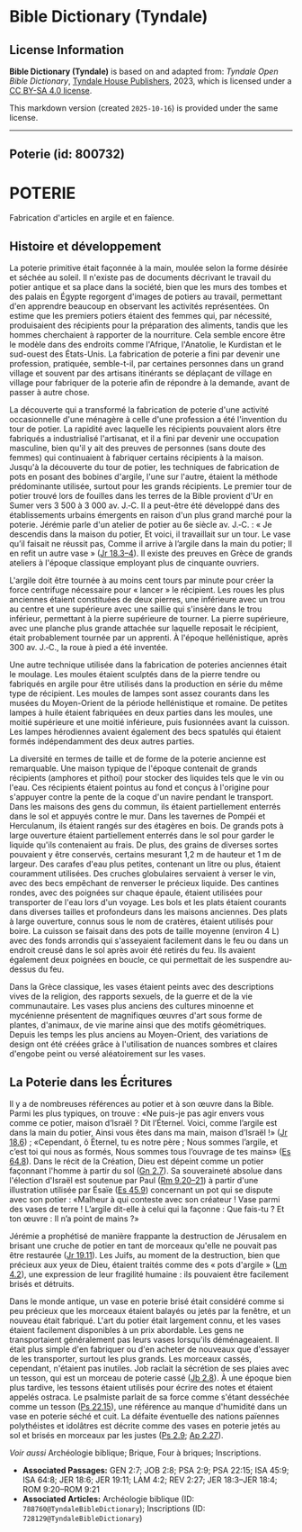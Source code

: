 # Bible Dictionary (Tyndale)

## License Information

**Bible Dictionary (Tyndale)** is based on and adapted from: _Tyndale Open Bible Dictionary_, [Tyndale House Publishers](https://tyndaleopenresources.com/), 2023, which is licensed under a [CC BY-SA 4.0 license](https://creativecommons.org/licenses/by-sa/4.0/legalcode.en).

This markdown version (created `2025-10-16`) is provided under the same license.



--------------------------------

## Poterie (id: 800732)

POTERIE
=======

Fabrication d'articles en argile et en faïence.

Histoire et développement
-------------------------

La poterie primitive était façonnée à la main, moulée selon la forme désirée et séchée au soleil. Il n'existe pas de documents décrivant le travail du potier antique et sa place dans la société, bien que les murs des tombes et des palais en Égypte regorgent d'images de potiers au travail, permettant d'en apprendre beaucoup en observant les activités représentées. On estime que les premiers potiers étaient des femmes qui, par nécessité, produisaient des récipients pour la préparation des aliments, tandis que les hommes cherchaient à rapporter de la nourriture. Cela semble encore être le modèle dans des endroits comme l'Afrique, l'Anatolie, le Kurdistan et le sud\-ouest des États\-Unis. La fabrication de poterie a fini par devenir une profession, pratiquée, semble\-t\-il, par certaines personnes dans un grand village et souvent par des artisans itinérants se déplaçant de village en village pour fabriquer de la poterie afin de répondre à la demande, avant de passer à autre chose.

La découverte qui a transformé la fabrication de poterie d'une activité occasionnelle d'une ménagère à celle d'une profession a été l'invention du tour de potier. La rapidité avec laquelle les récipients pouvaient alors être fabriqués a industrialisé l'artisanat, et il a fini par devenir une occupation masculine, bien qu'il y ait des preuves de personnes (sans doute des femmes) qui continuaient à fabriquer certains récipients à la maison. Jusqu'à la découverte du tour de potier, les techniques de fabrication de pots en posant des bobines d'argile, l'une sur l'autre, étaient la méthode prédominante utilisée, surtout pour les grands récipients. Le premier tour de potier trouvé lors de fouilles dans les terres de la Bible provient d'Ur en Sumer vers 3 500 à 3 000 av. J.‑C. Il a peut\-être été développé dans des établissements urbains émergents en raison d'un plus grand marché pour la poterie. Jérémie parle d'un atelier de potier au 6e siècle av. J.‑C. : « Je descendis dans la maison du potier, Et voici, il travaillait sur un tour. Le vase qu’il faisait ne réussit pas, Comme il arrive à l’argile dans la main du potier; Il en refit un autre vase » ([Jr 18\.3–4](https://ref.ly/Jer18:3-Jer18:4)). Il existe des preuves en Grèce de grands ateliers à l'époque classique employant plus de cinquante ouvriers.

L'argile doit être tournée à au moins cent tours par minute pour créer la force centrifuge nécessaire pour « lancer » le récipient. Les roues les plus anciennes étaient constituées de deux pierres, une inférieure avec un trou au centre et une supérieure avec une saillie qui s'insère dans le trou inférieur, permettant à la pierre supérieure de tourner. La pierre supérieure, avec une planche plus grande attachée sur laquelle reposait le récipient, était probablement tournée par un apprenti. À l'époque hellénistique, après 300 av. J.‑C., la roue à pied a été inventée.

Une autre technique utilisée dans la fabrication de poteries anciennes était le moulage. Les moules étaient sculptés dans de la pierre tendre ou fabriqués en argile pour être utilisés dans la production en série du même type de récipient. Les moules de lampes sont assez courants dans les musées du Moyen\-Orient de la période hellénistique et romaine. De petites lampes à huile étaient fabriquées en deux parties dans les moules, une moitié supérieure et une moitié inférieure, puis fusionnées avant la cuisson. Les lampes hérodiennes avaient également des becs spatulés qui étaient formés indépendamment des deux autres parties.

La diversité en termes de taille et de forme de la poterie ancienne est remarquable. Une maison typique de l'époque contenait de grands récipients (amphores et pithoi) pour stocker des liquides tels que le vin ou l'eau. Ces récipients étaient pointus au fond et conçus à l'origine pour s'appuyer contre la pente de la coque d'un navire pendant le transport. Dans les maisons des gens du commun, ils étaient partiellement enterrés dans le sol et appuyés contre le mur. Dans les tavernes de Pompéi et Herculanum, ils étaient rangés sur des étagères en bois. De grands pots à large ouverture étaient partiellement enterrés dans le sol pour garder le liquide qu'ils contenaient au frais. De plus, des grains de diverses sortes pouvaient y être conservés, certains mesurant 1,2 m de hauteur et 1 m de largeur. Des carafes d'eau plus petites, contenant un litre ou plus, étaient couramment utilisées. Des cruches globulaires servaient à verser le vin, avec des becs empêchant de renverser le précieux liquide. Des cantines rondes, avec des poignées sur chaque épaule, étaient utilisées pour transporter de l'eau lors d'un voyage. Les bols et les plats étaient courants dans diverses tailles et profondeurs dans les maisons anciennes. Des plats à large ouverture, connus sous le nom de cratères, étaient utilisés pour boire. La cuisson se faisait dans des pots de taille moyenne (environ 4 L) avec des fonds arrondis qui s'asseyaient facilement dans le feu ou dans un endroit creusé dans le sol après avoir été retirés du feu. Ils avaient également deux poignées en boucle, ce qui permettait de les suspendre au\-dessus du feu.

Dans la Grèce classique, les vases étaient peints avec des descriptions vives de la religion, des rapports sexuels, de la guerre et de la vie communautaire. Les vases plus anciens des cultures minoenne et mycénienne présentent de magnifiques œuvres d'art sous forme de plantes, d'animaux, de vie marine ainsi que des motifs géométriques. Depuis les temps les plus anciens au Moyen\-Orient, des variations de design ont été créées grâce à l'utilisation de nuances sombres et claires d'engobe peint ou versé aléatoirement sur les vases.

La Poterie dans les Écritures
-----------------------------

Il y a de nombreuses références au potier et à son œuvre dans la Bible. Parmi les plus typiques, on trouve : «Ne puis\-je pas agir envers vous comme ce potier, maison d’Israël ? Dit l’Éternel. Voici, comme l’argile est dans la main du potier, Ainsi vous êtes dans ma main, maison d’Israël !» ([Jr 18\.6](https://ref.ly/Jer18:6)) ; «Cependant, ô Éternel, tu es notre père ; Nous sommes l’argile, et c’est toi qui nous as formés, Nous sommes tous l’ouvrage de tes mains» ([Es 64\.8](https://ref.ly/Isa64:8)). Dans le récit de la Création, Dieu est dépeint comme un potier façonnant l'homme à partir du sol ([Gn 2\.7](https://ref.ly/Gen2:7)). Sa souveraineté absolue dans l'élection d'Israël est soutenue par Paul ([Rm 9\.20–21](https://ref.ly/Rom9:20-Rom9:21)) à partir d'une illustration utilisée par Ésaïe ([Es 45\.9](https://ref.ly/Isa45:9)) concernant un pot qui se dispute avec son potier : «Malheur à qui conteste avec son créateur ! Vase parmi des vases de terre ! L’argile dit\-elle à celui qui la façonne : Que fais\-tu ? Et ton œuvre : Il n’a point de mains ?»

Jérémie a prophétisé de manière frappante la destruction de Jérusalem en brisant une cruche de potier en tant de morceaux qu'elle ne pouvait pas être restaurée ([Jr 19\.11](https://ref.ly/Jer19:11)). Les Juifs, au moment de la destruction, bien que précieux aux yeux de Dieu, étaient traités comme des « pots d'argile » ([Lm 4\.2](https://ref.ly/Lam4:2)), une expression de leur fragilité humaine : ils pouvaient être facilement brisés et détruits.

Dans le monde antique, un vase en poterie brisé était considéré comme si peu précieux que les morceaux étaient balayés ou jetés par la fenêtre, et un nouveau était fabriqué. L'art du potier était largement connu, et les vases étaient facilement disponibles à un prix abordable. Les gens ne transportaient généralement pas leurs vases lorsqu'ils déménageaient. Il était plus simple d'en fabriquer ou d'en acheter de nouveaux que d'essayer de les transporter, surtout les plus grands. Les morceaux cassés, cependant, n'étaient pas inutiles. Job raclait la sécrétion de ses plaies avec un tesson, qui est un morceau de poterie cassé ([Jb 2\.8](https://ref.ly/Job2:8)). À une époque bien plus tardive, les tessons étaient utilisés pour écrire des notes et étaient appelés ostraca. Le psalmiste parlait de sa force comme s'étant desséchée comme un tesson ([Ps 22\.15](https://ref.ly/Ps22:15)), une référence au manque d'humidité dans un vase en poterie séché et cuit. La défaite éventuelle des nations païennes polythéistes et idolâtres est décrite comme des vases en poterie jetés au sol et brisés en morceaux par les justes ([Ps 2\.9](https://ref.ly/Ps2:9); [Ap 2\.27](https://ref.ly/Rev2:27)).

*Voir aussi* Archéologie biblique; Brique, Four à briques; Inscriptions.

* **Associated Passages:** GEN 2:7; JOB 2:8; PSA 2:9; PSA 22:15; ISA 45:9; ISA 64:8; JER 18:6; JER 19:11; LAM 4:2; REV 2:27; JER 18:3–JER 18:4; ROM 9:20–ROM 9:21
* **Associated Articles:** Archéologie biblique (ID: `788760@TyndaleBibleDictionary`); Inscriptions (ID: `728129@TyndaleBibleDictionary`)

